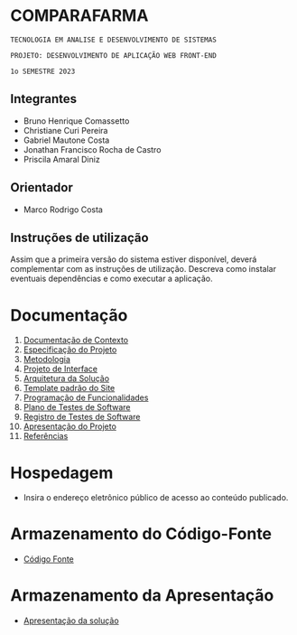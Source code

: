 ﻿# COMPARAFARMA

`TECNOLOGIA EM ANALISE E DESENVOLVIMENTO DE SISTEMAS`

`PROJETO: DESENVOLVIMENTO DE APLICAÇÃO WEB FRONT-END`

`1o SEMESTRE 2023`

## Integrantes

- Bruno Henrique Comassetto
- Christiane Curi Pereira
- Gabriel Mautone Costa
- Jonathan Francisco Rocha de Castro
- Priscila Amaral Diniz

## Orientador

- Marco Rodrigo Costa

## Instruções de utilização

Assim que a primeira versão do sistema estiver disponível, deverá complementar com as instruções de utilização. Descreva como instalar eventuais dependências e como executar a aplicação.

# Documentação

<ol>
	<li>	
		<a href="docs/01-Documentação de Contexto.md"> Documentação de Contexto</a>
	</li>

<li>
<a href="docs/02-Especificação do Projeto.md"> 
Especificação do Projeto</a>
</li>


<li> <a href="docs/03-Metodologia.md"> 
Metodologia</a> </li>

<li><a href="docs/04-Projeto de Interface.md"> Projeto de Interface</a></li>

<li><a href="docs/05-Arquitetura da Solução.md"> Arquitetura da Solução</a></li>
<li><a href="docs/06-Template padrão do Site.md"> Template padrão do Site</a></li>
<li><a href="docs/07-Programação de Funcionalidades.md"> Programação de Funcionalidades</a></li>
<li><a href="docs/08-Plano de Testes de Software.md"> Plano de Testes de Software</a></li>
<li><a href="docs/09-Registro de Testes de Software.md"> Registro de Testes de Software</a></li>
<li><a href="docs/10-Apresentação do Projeto.md"> Apresentação do Projeto</a></li>
<li><a href="docs/11-Referências.md"> Referências</a></li>
</ol>

# Hospedagem

- Insira o endereço eletrônico público de acesso ao conteúdo publicado.

# Armazenamento do Código-Fonte

- <a href="src/README.md">Código Fonte</a>

# Armazenamento da Apresentação

- <a href="presentation/README.md">Apresentação da solução</a>
